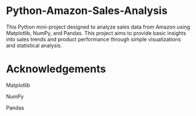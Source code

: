 # Python-Amazon-Sales-Analysis
This Python mini-project designed to analyze sales data from Amazon using Matplotlib, NumPy, and Pandas. This project aims to provide basic insights into sales trends and product performance through simple visualizations and statistical analysis.
# Acknowledgements
 Matplotlib
 
 NumPy
 
 Pandas
